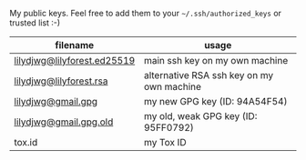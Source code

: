 My public keys. Feel free to add them to your `~/.ssh/authorized_keys` or trusted list :-)

filename                    | usage
--------------------------- | -----
lilydjwg@lilyforest.ed25519 | main ssh key on my own machine
lilydjwg@lilyforest.rsa     | alternative RSA ssh key on my own machine
lilydjwg@gmail.gpg          | my new GPG key (ID: 94A54F54)
lilydjwg@gmail.gpg.old      | my old, weak GPG key (ID: 95FF0792)
tox.id                      | my Tox ID
